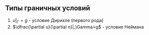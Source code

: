 ## Типы граничных условий
1. $u|_\Gamma = g$ - условие Дирихле (первого рода)
2. $\dfrac{\partial u}{\partial n}|_\Gamma=g$ - условие Неймана